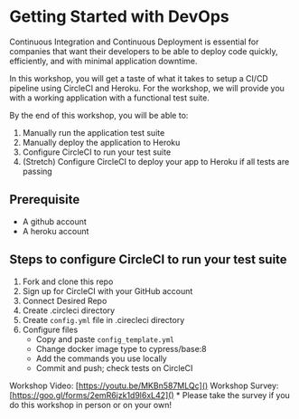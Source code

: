 # Getting Started with DevOps

Continuous Integration and Continuous Deployment is essential for companies that want their developers to be able to deploy code quickly, efficiently, and with minimal application downtime. 

In this workshop, you will get a taste of what it takes to setup a CI/CD pipeline using CircleCI and Heroku. For the workshop, we will provide you with a working application with a functional test suite. 

By the end of this workshop, you will be able to:
1. Manually run the application test suite
1. Manually deploy the application to Heroku
1. Configure CircleCI to run your test suite 
1. (Stretch) Configure CircleCI to deploy your app to Heroku if all tests are passing

## Prerequisite
* A github account
* A heroku account

## Steps to configure CircleCI to run your test suite
1. Fork and clone this repo
1. Sign up for CircleCI with your GitHub account
1. Connect Desired Repo
1. Create .circleci directory
1. Create `config.yml` file in .cirecleci directory
1. Configure files
    - Copy and paste `config_template.yml`
    - Change docker image type to cypress/base:8
    - Add the commands you use locally 
    - Commit and push; check tests on CircleCI


Workshop Video: [https://youtu.be/MKBn587MLQc]()
Workshop Survey: [https://goo.gl/forms/2emR6jzk1d9l6xL42]() 
    * Please take the survey if you do this workshop in person or on your own! 


